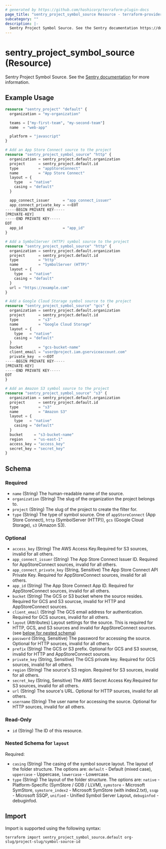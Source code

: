 ```yaml
---
# generated by https://github.com/hashicorp/terraform-plugin-docs
page_title: "sentry_project_symbol_source Resource - terraform-provider-sentry"
subcategory: ""
description: |-
  Sentry Project Symbol Source. See the Sentry documentation https://docs.sentry.io/api/projects/add-a-symbol-source-to-a-project/ for more information.
---
```


# sentry_project_symbol_source (Resource)

Sentry Project Symbol Source. See the [Sentry documentation](https://docs.sentry.io/api/projects/add-a-symbol-source-to-a-project/) for more information.

## Example Usage

```terraform
resource "sentry_project" "default" {
  organization = "my-organization"

  teams = ["my-first-team", "my-second-team"]
  name  = "web-app"

  platform = "javascript"
}

# Add an App Store Connect source to the project
resource "sentry_project_symbol_source" "http" {
  organization = sentry_project.default.organization
  project      = sentry_project.default.id
  type         = "appStoreConnect"
  name         = "App Store Connect"
  layout = {
    type   = "native"
    casing = "default"
  }

  app_connect_issuer      = "app_connect_issuer"
  app_connect_private_key = <<EOT
-----BEGIN PRIVATE KEY-----
[PRIVATE-KEY]
-----END PRIVATE KEY-----
EOT
  app_id                  = "app_id"
}

# Add a SymbolServer (HTTP) symbol source to the project
resource "sentry_project_symbol_source" "http" {
  organization = sentry_project.default.organization
  project      = sentry_project.default.id
  type         = "http"
  name         = "SymbolServer (HTTP)"
  layout = {
    type   = "native"
    casing = "default"
  }
  url = "https://example.com"
}

# Add a Google Cloud Storage symbol source to the project
resource "sentry_project_symbol_source" "gcs" {
  organization = sentry_project.default.organization
  project      = sentry_project.default.id
  type         = "s3"
  name         = "Google Cloud Storage"
  layout = {
    type   = "native"
    casing = "default"
  }
  bucket       = "gcs-bucket-name"
  client_email = "user@project.iam.gserviceaccount.com"
  private_key  = <<EOT
-----BEGIN PRIVATE KEY-----
[PRIVATE-KEY]
-----END PRIVATE KEY-----
EOT
}

# Add an Amazon S3 symbol source to the project
resource "sentry_project_symbol_source" "s3" {
  organization = sentry_project.default.organization
  project      = sentry_project.default.id
  type         = "s3"
  name         = "Amazon S3"
  layout = {
    type   = "native"
    casing = "default"
  }
  bucket     = "s3-bucket-name"
  region     = "us-east-1"
  access_key = "access_key"
  secret_key = "secret_key"
}
```

<!-- schema generated by tfplugindocs -->
## Schema

### Required

- `name` (String) The human-readable name of the source.
- `organization` (String) The slug of the organization the project belongs to.
- `project` (String) The slug of the project to create the filter for.
- `type` (String) The type of symbol source. One of `appStoreConnect` (App Store Connect), `http` (SymbolServer (HTTP)), `gcs` (Google Cloud Storage), `s3` (Amazon S3).

### Optional

- `access_key` (String) The AWS Access Key.Required for S3 sources, invalid for all others.
- `app_connect_issuer` (String) The App Store Connect Issuer ID. Required for AppStoreConnect sources, invalid for all others.
- `app_connect_private_key` (String, Sensitive) The App Store Connect API Private Key. Required for AppStoreConnect sources, invalid for all others.
- `app_id` (String) The App Store Connect App ID. Required for AppStoreConnect sources, invalid for all others.
- `bucket` (String) The GCS or S3 bucket where the source resides. Required for GCS and S3 sourcse, invalid for HTTP and AppStoreConnect sources.
- `client_email` (String) The GCS email address for authentication. Required for GCS sources, invalid for all others.
- `layout` (Attributes) Layout settings for the source. This is required for HTTP, GCS, and S3 sources and invalid for AppStoreConnect sources. (see [below for nested schema](#nestedatt--layout))
- `password` (String, Sensitive) The password for accessing the source. Optional for HTTP sources, invalid for all others.
- `prefix` (String) The GCS or S3 prefix. Optional for GCS and S3 sourcse, invalid for HTTP and AppStoreConnect sources.
- `private_key` (String, Sensitive) The GCS private key. Required for GCS sources, invalid for all others.
- `region` (String) The source's S3 region. Required for S3 sources, invalid for all others.
- `secret_key` (String, Sensitive) The AWS Secret Access Key.Required for S3 sources, invalid for all others.
- `url` (String) The source's URL. Optional for HTTP sources, invalid for all others.
- `username` (String) The user name for accessing the source. Optional for HTTP sources, invalid for all others.

### Read-Only

- `id` (String) The ID of this resource.

<a id="nestedatt--layout"></a>
### Nested Schema for `layout`

Required:

- `casing` (String) The casing of the symbol source layout. The layout of the folder structure. The options are: `default` - Default (mixed case), `uppercase` - Uppercase, `lowercase` - Lowercase.
- `type` (String) The layout of the folder structure. The options are: `native` - Platform-Specific (SymStore / GDB / LLVM), `symstore` - Microsoft SymStore, `symstore_index2` - Microsoft SymStore (with index2.txt), `ssqp` - Microsoft SSQP, `unified` - Unified Symbol Server Layout, `debuginfod` - debuginfod.

## Import

Import is supported using the following syntax:

```shell
terraform import sentry_project_symbol_source.default org-slug/project-slug/symbol-source-id
```
